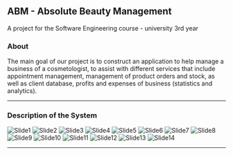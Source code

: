 ## ABM - Absolute Beauty Management

A project for the Software Engineering course - university 3rd year

<!-- First we add the desired plugins and dependecies, such as facebook, google, maven, etc. 
We added more different dependencies of google to enable the user access to 'smart log-in'. 
We enable the user to log-in the app in 3 ways: 1.Facebook account 2.Google account 3.Email account -->
### About   

The main goal of our project is to construct an application to help manage a business of a cosmetologist, to assist with different services that include appointment management, management of product orders and stock, as well as client database, profits and expenses of business (statistics and analytics).

---
### Description of the System

![Slide1](https://user-images.githubusercontent.com/93086649/211581360-27793200-9921-4f8b-a9b3-ab6db7717216.JPG)
![Slide2](https://user-images.githubusercontent.com/93086649/211581363-a72038f6-b92d-4f99-bdf3-f315f108e7bb.JPG)
![Slide3](https://user-images.githubusercontent.com/93086649/211581366-c78147d0-a357-411f-b60f-43644bcc0140.JPG)
![Slide4](https://user-images.githubusercontent.com/93086649/211581368-1267bd03-7229-4055-aa27-a5c246f2407e.JPG)
![Slide5](https://user-images.githubusercontent.com/93086649/211581371-5259a1e5-871d-43e9-9c80-9d70fbb4ad38.JPG)
![Slide6](https://user-images.githubusercontent.com/93086649/211581374-b5944d12-a3a1-4601-9efd-166c5b9da0aa.JPG)
![Slide7](https://user-images.githubusercontent.com/93086649/211581375-5c0cc9ae-c890-447a-85c1-729f2be25245.JPG)
![Slide8](https://user-images.githubusercontent.com/93086649/211581378-6e590940-d5b7-4fd0-8fa1-2045ac281ac0.JPG)
![Slide9](https://user-images.githubusercontent.com/93086649/211581380-24a6c49f-16e5-447b-b95a-6f939a15fa2c.JPG)
![Slide10](https://user-images.githubusercontent.com/93086649/211581383-56cab695-05bc-471a-9e03-f32d914e2095.JPG)
![Slide11](https://user-images.githubusercontent.com/93086649/211581389-a3640500-8d6d-4007-ba84-ecfa9f14d3ae.JPG)
![Slide12](https://user-images.githubusercontent.com/93086649/211581392-507dbc25-31b9-40d5-b0a9-e2f9b2354512.JPG)
![Slide13](https://user-images.githubusercontent.com/93086649/211581399-ff55faa5-2e2a-425b-a389-04d1046a86be.JPG)
![Slide14](https://user-images.githubusercontent.com/93086649/211581402-c71834ca-0f3b-40c2-b7b4-c2a777f2592a.JPG)

 <!--

 <!-- ### Explanation about the classes 

 ***:sparkles: Products*** [Click Here](https://github.com/appeldaniel1998/ABM/tree/master/app/src/main/java/com/example/abm/Products)  
 ***:shopping_cart: Cart*** [Click Here](https://github.com/appeldaniel1998/ABM/tree/master/app/src/main/java/com/example/abm/Products/Cart)
-->

---
<!-- 
### UML 

--- 
### Video attach 
 -->
